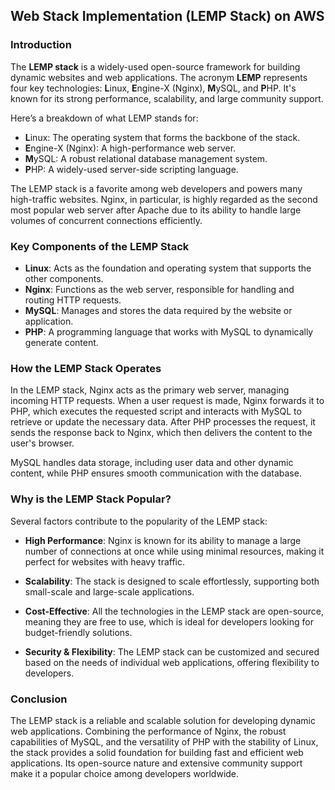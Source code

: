## Web Stack Implementation (LEMP Stack) on AWS

### Introduction

The **LEMP stack** is a widely-used open-source framework for building dynamic websites and web applications. The acronym **LEMP** represents four key technologies: **L**inux, **E**ngine-X (Nginx), **M**ySQL, and **P**HP. It's known for its strong performance, scalability, and large community support.

Here’s a breakdown of what LEMP stands for:
- **L**inux: The operating system that forms the backbone of the stack.
- **E**ngine-X (Nginx): A high-performance web server.
- **M**ySQL: A robust relational database management system.
- **P**HP: A widely-used server-side scripting language.

The LEMP stack is a favorite among web developers and powers many high-traffic websites. Nginx, in particular, is highly regarded as the second most popular web server after Apache due to its ability to handle large volumes of concurrent connections efficiently.

### Key Components of the LEMP Stack

- **Linux**: Acts as the foundation and operating system that supports the other components.
- **Nginx**: Functions as the web server, responsible for handling and routing HTTP requests.
- **MySQL**: Manages and stores the data required by the website or application.
- **PHP**: A programming language that works with MySQL to dynamically generate content.

### How the LEMP Stack Operates

In the LEMP stack, Nginx acts as the primary web server, managing incoming HTTP requests. When a user request is made, Nginx forwards it to PHP, which executes the requested script and interacts with MySQL to retrieve or update the necessary data. After PHP processes the request, it sends the response back to Nginx, which then delivers the content to the user's browser.

MySQL handles data storage, including user data and other dynamic content, while PHP ensures smooth communication with the database.

### Why is the LEMP Stack Popular?

Several factors contribute to the popularity of the LEMP stack:

- **High Performance**: Nginx is known for its ability to manage a large number of connections at once while using minimal resources, making it perfect for websites with heavy traffic.
  
- **Scalability**: The stack is designed to scale effortlessly, supporting both small-scale and large-scale applications.
  
- **Cost-Effective**: All the technologies in the LEMP stack are open-source, meaning they are free to use, which is ideal for developers looking for budget-friendly solutions.
  
- **Security & Flexibility**: The LEMP stack can be customized and secured based on the needs of individual web applications, offering flexibility to developers.

### Conclusion

The LEMP stack is a reliable and scalable solution for developing dynamic web applications. Combining the performance of Nginx, the robust capabilities of MySQL, and the versatility of PHP with the stability of Linux, the stack provides a solid foundation for building fast and efficient web applications. Its open-source nature and extensive community support make it a popular choice among developers worldwide.
